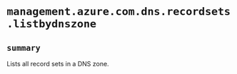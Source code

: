# `management.azure.com.dns.recordsets.listbydnszone`

## `summary`
Lists all record sets in a DNS zone.


